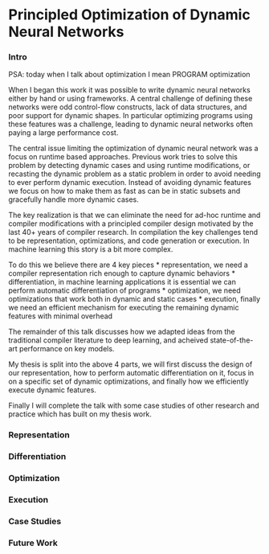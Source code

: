 # Principled Optimization of Dynamic Neural Networks

### Intro

PSA: today when I talk about optimization I mean PROGRAM optimization

When I began this work it was possible to write dynamic
    neural networks either by hand or using frameworks.
A central challenge of defining these networks were
    odd control-flow constructs, lack
    of data structures, and poor support for dynamic shapes.
In particular optimizing programs using these features
    was a challenge, leading to dynamic neural networks
    often paying a large performance cost.

The central issue limiting the optimization of dynamic
    neural network was a focus on runtime based approaches.
Previous work tries to solve this problem by detecting
    dynamic cases and using runtime modifications, or
    recasting the dynamic problem as a static problem
    in order to avoid needing to ever perform dynamic
    execution.
Instead of avoiding dynamic features we focus on
    how to make them as fast as can be in static
    subsets and gracefully handle more dynamic cases.

The key realization is that we can eliminate the need
    for ad-hoc runtime and compiler modifications
    with a principled compiler design motivated
    by the last 40+ years of compiler research.
In compilation the key challenges tend to be representation,
    optimizations, and code generation or execution.
In machine learning this story is a bit more complex.

To do this we believe there are 4 key pieces
    * representation, we need a compiler representation rich enough to capture dynamic behaviors
    * differentiation, in machine learning applications it is essential we can perform automatic differentiation of programs
    * optimization, we need optimizations that work both in dynamic and static cases
    * execution, finally we need an efficient mechanism for executing the remaining dynamic features with minimal overhead

The remainder of this talk discusses how we adapted
    ideas from the traditional compiler literature
    to deep learning, and acheived state-of-the-art
    performance on key models.

My thesis is split into the above 4 parts, we will first discuss the design of
    our representation, how to perform automatic differentiation on it,
    focus in on a specific set of dynamic optimizations, and finally
    how we efficiently execute dynamic features.

Finally I will complete the talk with some case studies
    of other research and practice which has built on
    my thesis work.

### Representation

### Differentiation

### Optimization

### Execution

### Case Studies

### Future Work
